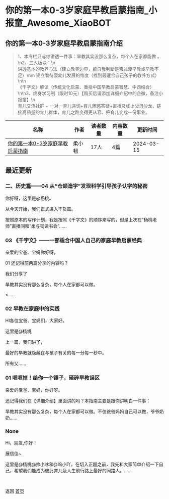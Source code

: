 # 你的第一本0-3岁家庭早教启蒙指南_小报童_Awesome_XiaoBOT

## 你的第一本0-3岁家庭早教启蒙指南介绍
> 1、本专栏只与你讲透一件事：早教其实没那么复杂，每个人在家都能做 。\n2、三大板块：\n  
讲透基本的教养心法（建立教养边界，能自我判断是否过渡早教或早教不足）\n\n 建立看待婴幼儿发展的维度（找到最适合自己孩子的教养方式）\n\n  
《千字文》解读（传统文化启蒙、重拾中国早教启蒙智慧、中西结合）\n\n3、终身学习制（限时10元）【购买后请添加详细介绍中的企微，备注小报童】\n  
育儿交流社群 + 一对一育儿咨询+育儿困惑答疑+直播及线上父母沙龙，链接高质量的育儿群体，育儿之路变得更从容、把育儿变成一份事业。  
  


|名称|作者|读者数量|内容数量|更新时间|
|---|---|---|---|---|
|[你的第一本0-3岁家庭早教启蒙指南](https://xiaobot.net/p/efficientread?refer=9c3f1c95-a052-465a-9902-f6d75080262a)|柔小韧|17人|4篇|2024-03-15|

## 最近更新
### 二、历史篇——04 从“仓颉造字”发现科学引导孩子认字的秘密

你好呀，这里是@杨桃。

从今天开始，我们正式进入干货篇。

按照原本的写作计划，我是按照《千字文》的顺序来写的，但是上次在“杨桃老师”直播间和“柔与韧读书会”......

### 03 《千字文》——一部适合中国人自己的家庭早教启蒙经典

亲爱的宝爸、宝妈你好呀，

01 还记得前两篇分享的内容吗？

我们分享了

早教其实没有那么复杂，每个人在家都可以做。

<......

### 02 早教在家庭中的实践

HI各位宝爸、宝妈们，大家好。

这里是@杨桃

上一篇，我们讲了，

最好的早教就隐藏在与孩子有关的每一分每一秒中。

 所有父......

### 01 哐哐掉！给你一个锤子，砸碎早教误区

亲爱的宝爸、宝妈，你好呀。

还记得我们在【详细介绍】里面讲的吗？本指南主要是跟你讲明白一件事：

早教其实没有那么复杂，每个人在家都可以做。不仅爸爸妈妈自己可以做，爷爷奶奶......

### None

Hi，朋友,你好！

展信佳~

这里是@杨桃@帅小冰和@呜小吖。在切入正题之前，我先和大家简单介绍一下自己，希望我们能成为彼此育儿及人生前行路上最好的同路人。......


<a href="https://github.com/Reno9527/awesome-xiaobot" style="color: white; text-decoration: none;">awesome-xiaobot</a>

返回 [首页](../README.md)
